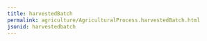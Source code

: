 ```yaml
---
title: harvestedBatch
permalink: agriculture/AgriculturalProcess.harvestedBatch.html
jsonid: harvestedbatch
---
```

